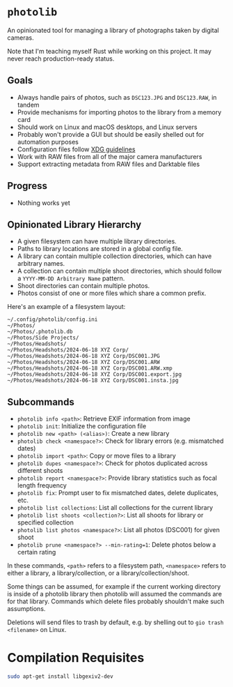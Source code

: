# `photolib`

An opinionated tool for managing a library of photographs taken by digital cameras.

Note that I'm teaching myself Rust while working on this project. It may never reach production-ready status.

## Goals

- Always handle pairs of photos, such as `DSC123.JPG` and `DSC123.RAW`, in tandem
- Provide mechanisms for importing photos to the library from a memory card
- Should work on Linux and macOS desktops, and Linux servers
- Probably won't provide a GUI but should be easily shelled out for automation purposes
- Configuration files follow [XDG guidelines](https://specifications.freedesktop.org/basedir-spec/basedir-spec-latest.html)
- Work with RAW files from all of the major camera manufacturers
- Support extracting metadata from RAW files and Darktable files

## Progress

- Nothing works yet

## Opinionated Library Hierarchy

- A given filesystem can have multiple library directories.
- Paths to library locations are stored in a global config file.
- A library can contain multiple collection directories, which can have arbitrary names.
- A collection can contain multiple shoot directories, which should follow a `YYYY-MM-DD Arbitrary Name` pattern.
- Shoot directories can contain multiple photos.
- Photos consist of one or more files which share a common prefix.

Here's an example of a filesystem layout:

```
~/.config/photolib/config.ini
~/Photos/
~/Photos/.photolib.db
~/Photos/Side Projects/
~/Photos/Headshots/
~/Photos/Headshots/2024-06-18 XYZ Corp/
~/Photos/Headshots/2024-06-18 XYZ Corp/DSC001.JPG
~/Photos/Headshots/2024-06-18 XYZ Corp/DSC001.ARW
~/Photos/Headshots/2024-06-18 XYZ Corp/DSC001.ARW.xmp
~/Photos/Headshots/2024-06-18 XYZ Corp/DSC001.export.jpg
~/Photos/Headshots/2024-06-18 XYZ Corp/DSC001.insta.jpg
```

## Subcommands

- `photolib info <path>`: Retrieve EXIF information from image
- `photolib init`: Initialize the configuration file
- `photolib new <path> (<alias>)`: Create a new library
- `photolib check <namespace?>`: Check for library errors (e.g. mismatched dates)
- `photolib import <path>`: Copy or move files to a library
- `photolib dupes <namespace?>`: Check for photos duplicated across different shoots
- `photolib report <namespace?>`: Provide library statistics such as focal length frequency
- `photolib fix`: Prompt user to fix mismatched dates, delete duplicates, etc.
- `photolib list collections`: List all collections for the current library
- `photolib list shoots <collection?>`: List all shoots for library or specified collection
- `photolib list photos <namespace?>`: List all photos (DSC001) for given shoot
- `photolib prune <namespace?> --min-rating=1`: Delete photos below a certain rating

In these commands, `<path>` refers to a filesystem path, `<namespace>` refers to either a library, a library/collection, or a library/collection/shoot.

Some things can be assumed, for example if the current working directory is inside of a photolib library then photolib will assumed the commands are for that library.
Commands which delete files probably shouldn't make such assumptions.

Deletions will send files to trash by default, e.g. by shelling out to `gio trash <filename>` on Linux.


# Compilation Requisites

```sh
sudo apt-get install libgexiv2-dev
```